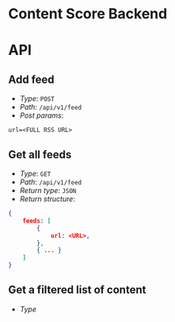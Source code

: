 Content Score Backend
=====================


# API

Add feed
--------

- *Type*: ```POST```
- *Path*: ```/api/v1/feed```
- *Post params*:

```
url=<FULL RSS URL>
```


Get all feeds
-------------

- *Type*: ```GET```
- *Path*: ```/api/v1/feed```
- *Return type*: ```JSON```
- *Return structure*:

```json
{
    feeds: [
        {
            url: <URL>,
        },
        { ... }
    ]
}
```


Get a filtered list of content
------------------------------

- *Type*
